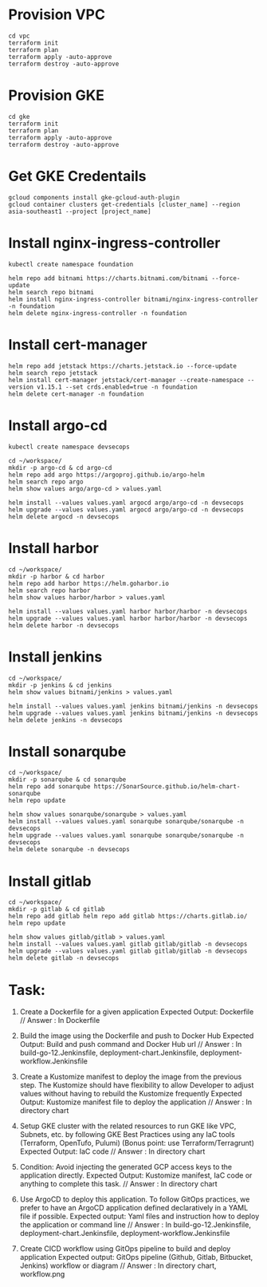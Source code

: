 # Provision VPC 
```
cd vpc
terraform init
terraform plan
terraform apply -auto-approve
terraform destroy -auto-approve
```

# Provision GKE
``` 
cd gke
terraform init
terraform plan
terraform apply -auto-approve
terraform destroy -auto-approve
```

# Get GKE Credentails
```
gcloud components install gke-gcloud-auth-plugin
gcloud container clusters get-credentials [cluster_name] --region asia-southeast1 --project [project_name]
```

# Install nginx-ingress-controller
```
kubectl create namespace foundation

helm repo add bitnami https://charts.bitnami.com/bitnami --force-update
helm search repo bitnami
helm install nginx-ingress-controller bitnami/nginx-ingress-controller -n foundation
helm delete nginx-ingress-controller -n foundation
```

# Install cert-manager
```
helm repo add jetstack https://charts.jetstack.io --force-update
helm search repo jetstack
helm install cert-manager jetstack/cert-manager --create-namespace --version v1.15.1 --set crds.enabled=true -n foundation
helm delete cert-manager -n foundation
```

# Install argo-cd
```
kubectl create namespace devsecops

cd ~/workspace/
mkdir -p argo-cd & cd argo-cd 
helm repo add argo https://argoproj.github.io/argo-helm
helm search repo argo
helm show values argo/argo-cd > values.yaml

helm install --values values.yaml argocd argo/argo-cd -n devsecops
helm upgrade --values values.yaml argocd argo/argo-cd -n devsecops
helm delete argocd -n devsecops
```

# Install harbor
```
cd ~/workspace/
mkdir -p harbor & cd harbor 
helm repo add harbor https://helm.goharbor.io
helm search repo harbor
helm show values harbor/harbor > values.yaml

helm install --values values.yaml harbor harbor/harbor -n devsecops
helm upgrade --values values.yaml harbor harbor/harbor -n devsecops
helm delete harbor -n devsecops
```

# Install jenkins
```
cd ~/workspace/
mkdir -p jenkins & cd jenkins
helm show values bitnami/jenkins > values.yaml

helm install --values values.yaml jenkins bitnami/jenkins -n devsecops
helm upgrade --values values.yaml jenkins bitnami/jenkins -n devsecops
helm delete jenkins -n devsecops
```

# Install sonarqube 
```
cd ~/workspace/
mkdir -p sonarqube & cd sonarqube
helm repo add sonarqube https://SonarSource.github.io/helm-chart-sonarqube
helm repo update

helm show values sonarqube/sonarqube > values.yaml
helm install --values values.yaml sonarqube sonarqube/sonarqube -n devsecops
helm upgrade --values values.yaml sonarqube sonarqube/sonarqube -n devsecops
helm delete sonarqube -n devsecops
```

# Install gitlab 
```
cd ~/workspace/
mkdir -p gitlab & cd gitlab
helm repo add gitlab helm repo add gitlab https://charts.gitlab.io/
helm repo update

helm show values gitlab/gitlab > values.yaml
helm install --values values.yaml gitlab gitlab/gitlab -n devsecops
helm upgrade --values values.yaml gitlab gitlab/gitlab -n devsecops
helm delete gitlab -n devsecops
```

# Task:

1. Create a Dockerfile for a given application
Expected Output: Dockerfile
// Answer : In Dockerfile

2. Build the image using the Dockerfile and push to Docker Hub
Expected Output: Build and push command and Docker Hub url
// Answer : In build-go-12.Jenkinsfile, deployment-chart.Jenkinsfile, deployment-workflow.Jenkinsfile

3. Create a Kustomize manifest to deploy the image from the previous step. The Kustomize should have flexibility to allow Developer to adjust values without having to rebuild the Kustomize frequently
Expected Output: Kustomize manifest file to deploy the application
// Answer : In directory chart

4. Setup GKE cluster with the related resources to run GKE like VPC, Subnets, etc. by following GKE Best Practices using any IaC tools (Terraform, OpenTufo, Pulumi) (Bonus point: use Terraform/Terragrunt)
Expected Output: IaC code
// Answer : In directory chart

5. Condition: Avoid injecting the generated GCP access keys to the application directly. 
Expected Output: Kustomize manifest, IaC code or anything to complete this task.
// Answer : In directory chart

6. Use ArgoCD to deploy this application. To follow GitOps practices, we prefer to have an ArgoCD application defined declaratively in a YAML file if possible.
Expected output: Yaml files and instruction how to deploy the application or command line
// Answer : In build-go-12.Jenkinsfile, deployment-chart.Jenkinsfile, deployment-workflow.Jenkinsfile

7. Create CICD workflow using GitOps pipeline to build and deploy application 
Expected output: GitOps pipeline (Github, Gitlab, Bitbucket, Jenkins) workflow or diagram
// Answer : In directory chart, workflow.png